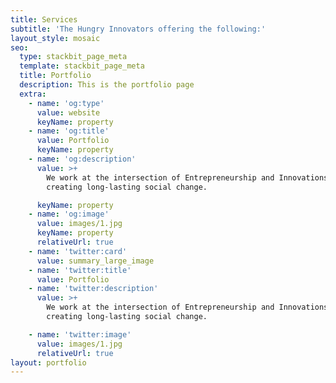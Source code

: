 ```yaml
---
title: Services
subtitle: 'The Hungry Innovators offering the following:'
layout_style: mosaic
seo:
  type: stackbit_page_meta
  template: stackbit_page_meta
  title: Portfolio
  description: This is the portfolio page
  extra:
    - name: 'og:type'
      value: website
      keyName: property
    - name: 'og:title'
      value: Portfolio
      keyName: property
    - name: 'og:description'
      value: >+
        We work at the intersection of Entrepreneurship and Innovations to
        creating long-lasting social change.

      keyName: property
    - name: 'og:image'
      value: images/1.jpg
      keyName: property
      relativeUrl: true
    - name: 'twitter:card'
      value: summary_large_image
    - name: 'twitter:title'
      value: Portfolio
    - name: 'twitter:description'
      value: >+
        We work at the intersection of Entrepreneurship and Innovations to
        creating long-lasting social change.

    - name: 'twitter:image'
      value: images/1.jpg
      relativeUrl: true
layout: portfolio
---
```

